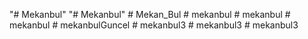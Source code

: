 "# Mekanbul" 
"# Mekanbul" 
#   M e k a n _ B u l  
 #   m e k a n b u l  
 #   m e k a n b u l  
 #   m e k a n b u l  
 #   m e k a n b u l G u n c e l  
 #   m e k a n b u l 3  
 #   m e k a n b u l 3  
 #   m e k a n b u l 3  
 
